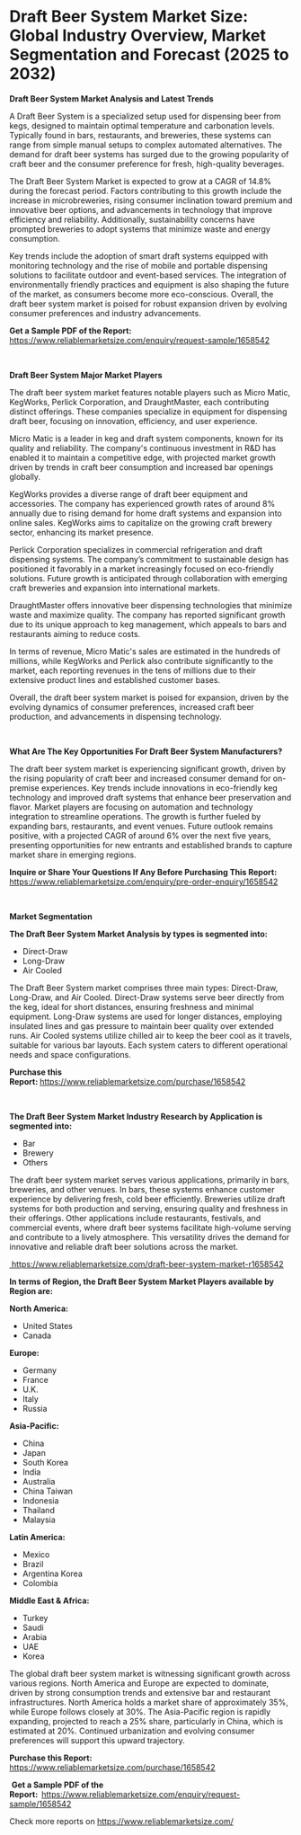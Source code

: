 <p><h1>Draft Beer System Market Size: Global Industry Overview, Market Segmentation and Forecast (2025 to 2032)</h1></p><p><strong>Draft Beer System Market Analysis and Latest Trends</strong></p>
<p><p>A Draft Beer System is a specialized setup used for dispensing beer from kegs, designed to maintain optimal temperature and carbonation levels. Typically found in bars, restaurants, and breweries, these systems can range from simple manual setups to complex automated alternatives. The demand for draft beer systems has surged due to the growing popularity of craft beer and the consumer preference for fresh, high-quality beverages. </p><p>The Draft Beer System Market is expected to grow at a CAGR of 14.8% during the forecast period. Factors contributing to this growth include the increase in microbreweries, rising consumer inclination toward premium and innovative beer options, and advancements in technology that improve efficiency and reliability. Additionally, sustainability concerns have prompted breweries to adopt systems that minimize waste and energy consumption. </p><p>Key trends include the adoption of smart draft systems equipped with monitoring technology and the rise of mobile and portable dispensing solutions to facilitate outdoor and event-based services. The integration of environmentally friendly practices and equipment is also shaping the future of the market, as consumers become more eco-conscious. Overall, the draft beer system market is poised for robust expansion driven by evolving consumer preferences and industry advancements.</p></p>
<p><strong>Get a Sample PDF of the Report:&nbsp;</strong> <a href="https://www.reliablemarketsize.com/enquiry/request-sample/1658542?utm_campaign=3169&utm_medium=2&utm_source=Github&utm_content=ia&utm_term=08042025&utm_id=draft-beer-system">https://www.reliablemarketsize.com/enquiry/request-sample/1658542</a></p>
<p>&nbsp;</p>
<p><strong>Draft Beer System Major Market Players</strong></p>
<p><p>The draft beer system market features notable players such as Micro Matic, KegWorks, Perlick Corporation, and DraughtMaster, each contributing distinct offerings. These companies specialize in equipment for dispensing draft beer, focusing on innovation, efficiency, and user experience. </p><p>Micro Matic is a leader in keg and draft system components, known for its quality and reliability. The company's continuous investment in R&D has enabled it to maintain a competitive edge, with projected market growth driven by trends in craft beer consumption and increased bar openings globally.</p><p>KegWorks provides a diverse range of draft beer equipment and accessories. The company has experienced growth rates of around 8% annually due to rising demand for home draft systems and expansion into online sales. KegWorks aims to capitalize on the growing craft brewery sector, enhancing its market presence.</p><p>Perlick Corporation specializes in commercial refrigeration and draft dispensing systems. The company’s commitment to sustainable design has positioned it favorably in a market increasingly focused on eco-friendly solutions. Future growth is anticipated through collaboration with emerging craft breweries and expansion into international markets.</p><p>DraughtMaster offers innovative beer dispensing technologies that minimize waste and maximize quality. The company has reported significant growth due to its unique approach to keg management, which appeals to bars and restaurants aiming to reduce costs.</p><p>In terms of revenue, Micro Matic's sales are estimated in the hundreds of millions, while KegWorks and Perlick also contribute significantly to the market, each reporting revenues in the tens of millions due to their extensive product lines and established customer bases.</p><p>Overall, the draft beer system market is poised for expansion, driven by the evolving dynamics of consumer preferences, increased craft beer production, and advancements in dispensing technology.</p></p>
<p>&nbsp;</p>
<p><strong>What Are The Key Opportunities For Draft Beer System Manufacturers?</strong></p>
<p><p>The draft beer system market is experiencing significant growth, driven by the rising popularity of craft beer and increased consumer demand for on-premise experiences. Key trends include innovations in eco-friendly keg technology and improved draft systems that enhance beer preservation and flavor. Market players are focusing on automation and technology integration to streamline operations. The growth is further fueled by expanding bars, restaurants, and event venues. Future outlook remains positive, with a projected CAGR of around 6% over the next five years, presenting opportunities for new entrants and established brands to capture market share in emerging regions.</p></p>
<p><strong>Inquire or Share Your Questions If Any Before Purchasing This Report:</strong> <a href="https://www.reliablemarketsize.com/enquiry/pre-order-enquiry/1658542?utm_campaign=3169&utm_medium=2&utm_source=Github&utm_content=ia&utm_term=08042025&utm_id=draft-beer-system">https://www.reliablemarketsize.com/enquiry/pre-order-enquiry/1658542</a></p>
<p>&nbsp;</p>
<p><strong>Market Segmentation</strong></p>
<p><strong>The Draft Beer System Market Analysis by types is segmented into:</strong></p>
<p><ul><li>Direct-Draw</li><li>Long-Draw</li><li>Air Cooled</li></ul></p>
<p><p>The Draft Beer System market comprises three main types: Direct-Draw, Long-Draw, and Air Cooled. Direct-Draw systems serve beer directly from the keg, ideal for short distances, ensuring freshness and minimal equipment. Long-Draw systems are used for longer distances, employing insulated lines and gas pressure to maintain beer quality over extended runs. Air Cooled systems utilize chilled air to keep the beer cool as it travels, suitable for various bar layouts. Each system caters to different operational needs and space configurations.</p></p>
<p><strong>Purchase this Report:&nbsp;</strong><a href="https://www.reliablemarketsize.com/purchase/1658542?utm_campaign=3169&utm_medium=2&utm_source=Github&utm_content=ia&utm_term=08042025&utm_id=draft-beer-system">https://www.reliablemarketsize.com/purchase/1658542</a></p>
<p>&nbsp;</p>
<p><strong>The Draft Beer System Market Industry Research by Application is segmented into:</strong></p>
<p><ul><li>Bar</li><li>Brewery</li><li>Others</li></ul></p>
<p><p>The draft beer system market serves various applications, primarily in bars, breweries, and other venues. In bars, these systems enhance customer experience by delivering fresh, cold beer efficiently. Breweries utilize draft systems for both production and serving, ensuring quality and freshness in their offerings. Other applications include restaurants, festivals, and commercial events, where draft beer systems facilitate high-volume serving and contribute to a lively atmosphere. This versatility drives the demand for innovative and reliable draft beer solutions across the market.</p></p>
<p><a href="https://www.reliablemarketsize.com/draft-beer-system-market-r1658542?utm_campaign=3169&utm_medium=2&utm_source=Github&utm_content=ia&utm_term=08042025&utm_id=draft-beer-system">&nbsp;https://www.reliablemarketsize.com/draft-beer-system-market-r1658542</a></p>
<p><strong>In terms of Region, the Draft Beer System Market Players available by Region are:</strong></p>
<p>
    <p> <strong> North America: </strong>
        <ul>
            <li>United States</li>
            <li>Canada</li>
        </ul>
        </p> 
    <p> <strong> Europe: </strong>
        <ul>
            <li>Germany</li>
            <li>France</li>
            <li>U.K.</li>
            <li>Italy</li>
            <li>Russia</li>
        </ul>
        </p> 
    <p> <strong> Asia-Pacific: </strong>
        <ul>
            <li>China</li>
            <li>Japan</li>
            <li>South Korea</li>
            <li>India</li>
            <li>Australia</li>
            <li>China Taiwan</li>
            <li>Indonesia</li>
            <li>Thailand</li>
            <li>Malaysia</li>
        </ul>
        </p> 
    <p> <strong> Latin America: </strong>
        <ul>
            <li>Mexico</li>
            <li>Brazil</li>
            <li>Argentina Korea</li>
            <li>Colombia</li>
        </ul>
        </p> 
    <p> <strong> Middle East & Africa: </strong>
        <ul>
            <li>Turkey</li>
            <li>Saudi</li>
            <li>Arabia</li>
            <li>UAE</li>
            <li>Korea</li>
        </ul>
    </p>
    </p>
<p><p>The global draft beer system market is witnessing significant growth across various regions. North America and Europe are expected to dominate, driven by strong consumption trends and extensive bar and restaurant infrastructures. North America holds a market share of approximately 35%, while Europe follows closely at 30%. The Asia-Pacific region is rapidly expanding, projected to reach a 25% share, particularly in China, which is estimated at 20%. Continued urbanization and evolving consumer preferences will support this upward trajectory.</p></p>
<p><strong>Purchase this Report: </strong><a href="https://www.reliablemarketsize.com/purchase/1658542?utm_campaign=3169&utm_medium=2&utm_source=Github&utm_content=ia&utm_term=08042025&utm_id=draft-beer-system">https://www.reliablemarketsize.com/purchase/1658542</a></p>
<p>&nbsp;<strong>Get a Sample PDF of the Report:&nbsp;&nbsp;</strong><a href="https://www.reliablemarketsize.com/enquiry/request-sample/1658542?utm_campaign=3169&utm_medium=2&utm_source=Github&utm_content=ia&utm_term=08042025&utm_id=draft-beer-system">https://www.reliablemarketsize.com/enquiry/request-sample/1658542</a></p>
<p><strong></strong></p>
<p>Check more reports on <a href="https://www.reliablemarketsize.com/?utm_campaign=3169&utm_medium=2&utm_source=Github&utm_content=ia&utm_term=08042025&utm_id=draft-beer-system">https://www.reliablemarketsize.com/</a></p>